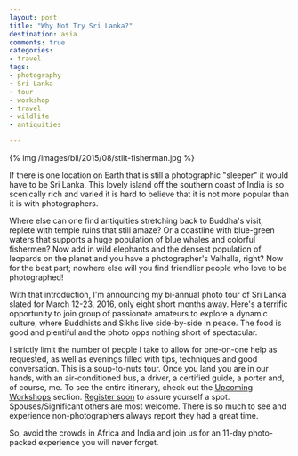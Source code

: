 ```yaml
---
layout: post
title: "Why Not Try Sri Lanka?"
destination: asia
comments: true
categories:
- travel
tags:
- photography
- Sri Lanka
- tour
- workshop
- travel
- wildlife
- antiquities

---
```


{% img /images/bli/2015/08/stilt-fisherman.jpg %}


If there is one location on Earth that is still a photographic "sleeper" it would have to be Sri Lanka. This lovely island off the southern coast of India is so scenically rich and varied it is hard to believe that it is not more popular than it is with photographers. 

<!--more-->

Where else can one find antiquities stretching back to Buddha's visit, replete with temple ruins that still amaze? Or a coastline  with blue-green waters that supports a huge population of blue whales and colorful fishermen? Now add in wild elephants and the densest population of leopards on the planet and you have a photographer's Valhalla, right?  Now for the best part; nowhere else will you find friendlier people who love to be photographed! 

With that introduction, I'm announcing my bi-annual photo tour of Sri Lanka slated for March 12-23, 2016, only eight short months away. Here's a terrific opportunity to join group of passionate amateurs to explore a dynamic culture, where Buddhists and Sikhs live side-by-side in peace. The food is good and plentiful and the photo opps nothing short of spectacular. 

I strictly limit the number of people I take to allow for one-on-one help as requested, as well as evenings filled with tips, techniques and good conversation. This is a soup-to-nuts tour. Once you land you are in our hands, with an air-conditioned bus, a driver, a certified guide, a porter and, of course, me. To see the entire itinerary, check out the [Upcoming Workshops](http://www.lesterpickerphoto.com/workshops/upcoming-workshops.html) section. [Register soon](http://shop.lesterpickerphoto.com/page/802) to assure yourself a spot. Spouses/Significant others are most welcome. There is so much to see and experience non-photographers always report they had a great time. 

So, avoid the crowds in Africa and India and join us for an 11-day photo-packed experience you will never forget.  